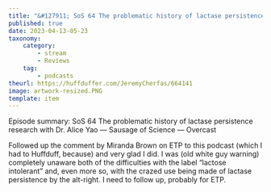 ```yaml
---
title: "&#127911; SoS 64 The problematic history of lactase persistence research with Dr. Alice Yao"
published: true
date: 2023-04-13-05-23
taxonomy:
    category:
        - stream
        - Reviews
    tag:
        - podcasts
theurl: https://huffduffer.com/JeremyCherfas/664141
image: artwork-resized.PNG
template: item
---
```


Episode summary: SoS 64 The problematic history of lactase persistence research with Dr. Alice Yao — Sausage of Science — Overcast

Followed up the comment by Miranda Brown on ETP to this podcast (which I had to Huffduff, because) and very glad I did. I was (old white guy warning) completely unaware both of the difficulties with the label “lactose intolerant” and, even more so, with the crazed use being made of lactase persistence by the alt-right. I need to follow up, probably for ETP.
